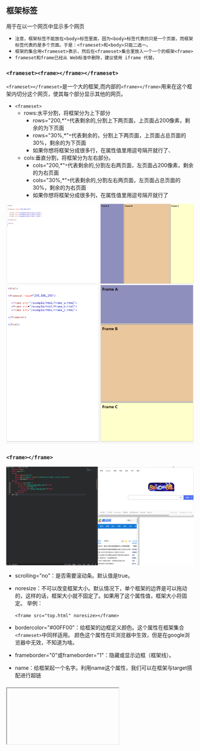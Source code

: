 ## 框架标签

用于在以一个网页中显示多个网页
* `注意，框架标签不能放在<body>标签里面，因为<body>标签代表的只是一个页面，而框架标签代表的是多个页面。于是：<frameset>和<body>只能二选一。`
* `框架的集合用<frameset>表示，然后在<frameset>集合里放入一个一个的框架<frame>`
* `frameset和frame已经从 Web标准中删除，建议使用 iframe 代替。`


### **`<frameset><frame></frame></frameset>`**

`<frameset></frameset>`是一个大的框架,而内部的`<frame></frame>`用来在这个框架内切分这个网页，使其每个部分显示其他的网页。

* `<frameset>`
  * rows:水平分割，将框架分为上下部分
    * rows="200,*"`*`代表剩余的,分割上下两页面，上页面占200像素，剩余的为下页面
    * rows="30%,*"`*`代表剩余的，分割上下两页面，上页面占总页面的30%，剩余的为下页面
    * 如果你想将框架分成很多行，在属性值里用逗号隔开就行了、
  * cols:垂直分割，将框架分为左右部分。
    * cols="200,*"`*`代表剩余的,分割左右两页面，左页面占200像素，剩余的为右页面
    * cols="30%,*"`*`代表剩余的,分割左右两页面，左页面占总页面的30%，剩余的为右页面
    * 如果你想将框架分成很多列，在属性值里用逗号隔开就行了



![](img/frameset_cols.png)
![](img/frameset_rows.png)


### `<frame></frame>   `

![](img/frameset.png)


* scrolling="no"：是否需要滚动条。默认值是true。
* noresize：不可以改变框架大小。默认情况下，单个框架的边界是可以拖动的，这样的话，框架大小就不固定了。如果用了这个属性值，框架大小将固定。
举例：

  `<frame src="top.html" noresize></frame>`
* bordercolor="#00FF00"：给框架的边框定义颜色。这个属性在框架集合`<frameset>`中同样适用。 颜色这个属性在IE浏览器中生效，但是在google浏览器中无效，不知道为啥。

* frameborder="0"或frameborder="1"：隐藏或显示边框（框架线）。

* name：给框架起一个名字。利用name这个属性，我们可以在框架与target搭配进行超链


### <iframe>

同样用于在当前页面引入其他页面

* src="subframe/the_second.html"：内嵌的那个页面
* width=800：宽度
* height=“150：高度
* scrolling="no"：是否需要滚动条。默认值是true。
* name="mainFrame"：窗口名称。公有属性。
